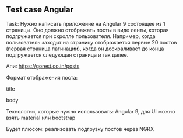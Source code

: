 ## Test case Angular

Task: Нужно написать приложение на Angular 9 состоящее из 1 страницы. Оно должно отображать посты в виде ленты, которая подгружается при скролле пользователя. Например, когда пользователь заходит на страницу отображается первые 20 постов (первая страница пагинации), когда он доскраливает до конца подгружается следующая страница и так далее. 

Апи: https://gorest.co.in/posts

Формат отображения поста:

title

body

Технологии, которые нужно использовать: Angular 9, для UI можно взять material или bootstrap

Будет плюсом: реализовать подгрузку постов через NGRX
